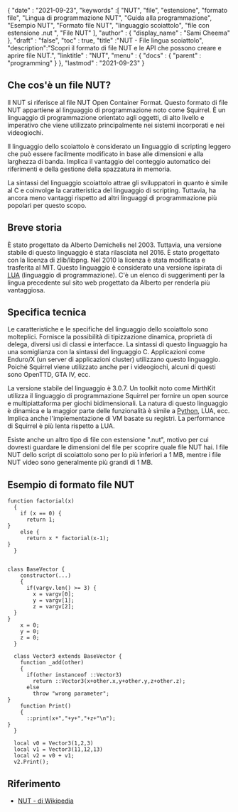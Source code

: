 {
  "date" : "2021-09-23", 
  "keywords" :[ "NUT", "file", "estensione", "formato file", "Lingua di programmazione NUT", "Guida alla programmazione", "Esempio NUT", "Formato file NUT", "linguaggio scoiattolo", "file con estensione .nut ", "File NUT" ],
  "author" : {
    "display_name" : "Sami Cheema"
},
  "draft" : "false",
  "toc" : true,
  "title" :"NUT - File lingua scoiattolo",
  "description":"Scopri il formato di file NUT e le API che possono creare e aprire file NUT.",
  "linktitle" : "NUT",
  "menu" : {
    "docs" : {
      "parent" : "programming"
}
},
  "lastmod" : "2021-09-23"
}

## Che cos'è un file NUT?

Il NUT si riferisce al file NUT Open Container Format. Questo formato di file NUT appartiene al linguaggio di programmazione noto come Squirrel. È un linguaggio di programmazione orientato agli oggetti, di alto livello e imperativo che viene utilizzato principalmente nei sistemi incorporati e nei videogiochi.

Il linguaggio dello scoiattolo è considerato un linguaggio di scripting leggero che può essere facilmente modificato in base alle dimensioni e alla larghezza di banda. Implica il vantaggio del conteggio automatico dei riferimenti e della gestione della spazzatura in memoria.

La sintassi del linguaggio scoiattolo attrae gli sviluppatori in quanto è simile al C e coinvolge la caratteristica del linguaggio di scripting. Tuttavia, ha ancora meno vantaggi rispetto ad altri linguaggi di programmazione più popolari per questo scopo.



## Breve storia ##

È stato progettato da Alberto Demichelis nel 2003. Tuttavia, una versione stabile di questo linguaggio è stata rilasciata nel 2016. È stato progettato con la licenza di zlib/libpng. Nel 2010 la licenza è stata modificata e trasferita al MIT. Questo linguaggio è considerato una versione ispirata di [LUA](/it/programming/lua/) (linguaggio di programmazione). C'è un elenco di suggerimenti per la lingua precedente sul sito web progettato da Alberto per renderla più vantaggiosa.


## Specifica tecnica ##

Le caratteristiche e le specifiche del linguaggio dello scoiattolo sono molteplici. Fornisce la possibilità di tipizzazione dinamica, proprietà di delega, diversi usi di classi e interfacce. La sintassi di questo linguaggio ha una somiglianza con la sintassi del linguaggio C. Applicazioni come Enduro/X (un server di applicazioni cluster) utilizzano questo linguaggio. Poiché Squirrel viene utilizzato anche per i videogiochi, alcuni di questi sono OpenTTD, GTA IV, ecc.

La versione stabile del linguaggio è 3.0.7. Un toolkit noto come MirthKit utilizza il linguaggio di programmazione Squirrel per fornire un open source e multipiattaforma per giochi bidimensionali. La natura di questo linguaggio è dinamica e la maggior parte delle funzionalità è simile a [Python](/it/programming/py/), LUA, ecc. Implica anche l'implementazione di VM basate su registri. La performance di Squirrel è più lenta rispetto a LUA.

Esiste anche un altro tipo di file con estensione ".nut", motivo per cui dovresti guardare le dimensioni del file per scoprire quale file NUT hai. I file NUT dello script di scoiattolo sono per lo più inferiori a 1 MB, mentre i file NUT video sono generalmente più grandi di 1 MB.


## Esempio di formato file NUT ##

```
function factorial(x)
  {
    if (x == 0) {
      return 1;
}
    else {
      return x * factorial(x-1);
}
  }
```

```

class BaseVector {
    constructor(...)
    {
      if(vargv.len() >= 3) {
        x = vargv[0];
        y = vargv[1];
        z = vargv[2];
  }
}
    x = 0;
    y = 0;
    z = 0;
  }

  class Vector3 extends BaseVector {
    function _add(other)
    {
      if(other instanceof ::Vector3)
        return ::Vector3(x+other.x,y+other.y,z+other.z);
      else
        throw "wrong parameter";
}
    function Print()
    {
      ::print(x+","+y+","+z+"\n");
}
  }

  local v0 = Vector3(1,2,3)
  local v1 = Vector3(11,12,13)
  local v2 = v0 + v1;
  v2.Print();

```

## Riferimento ##

* [NUT - di Wikipedia](https://en.wikipedia.org/wiki/Squirrel_(programming_language))



